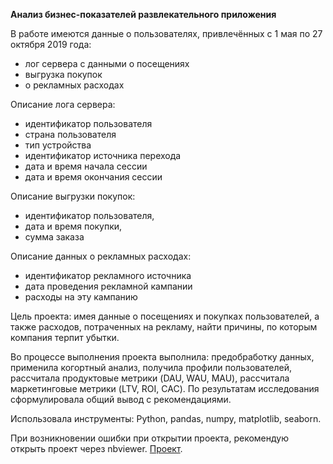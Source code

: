 **Анализ бизнес-показателей развлекательного приложения**

В работе имеются данные о пользователях, привлечённых с 1 мая по 27 октября 2019 года:
 - лог сервера с данными о посещениях
 - выгрузка покупок
 - о рекламных расходах
 
 Описание лога сервера:
 - идентификатор пользователя
 - страна пользователя
 - тип устройства
 - идентификатор источника перехода
 - дата и время начала сессии
 - дата и время окончания сессии

Описание выгрузки покупок:
- идентификатор пользователя,
- дата и время покупки,
- сумма заказа

Описание данных о рекламных расходах:
- идентификатор рекламного источника
- дата проведения рекламной кампании
- расходы на эту кампанию

Цель проекта: имея данные о посещениях и покупках пользователей, а также расходов, потраченных на рекламу, найти причины, по которым компания терпит убытки.

Во процессе выполнения проекта выполнила: предобработку данных, применила когортный анализ, получила профили пользователей, рассчитала продуктовые метрики (DAU, WAU, MAU), рассчитала маркетинговые метрики (LTV, ROI, CAC). По результатам исследования сформулировала общий вывод с рекомендациями.

Использовала инструменты: Python, pandas, numpy, matplotlib, seaborn.

При возникновении ошибки при открытии проекта, рекомендую открыть проект через nbviewer. [Проект](https://nbviewer.org/github/e-v-g/practicum_project/blob/main/business_metrics/business_metrics.ipynb).
